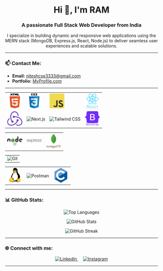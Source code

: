 <h1 align="center">Hi 👋, I'm RAM</h1>
<h3 align="center">A passionate Full Stack Web Developer from India</h3>

<p align="center">
  I specialize in building dynamic and responsive web applications using the MERN stack (MongoDB, Express.js, React, Node.js) to deliver seamless user experiences and scalable solutions.
</p>

---

### 📫 Contact Me:
- **Email:** niteshcse3333@gmail.com  
- **Portfolio:** [MyProfile.com](#)

---
<table align="center">
  <tr>
    <td><img src="https://raw.githubusercontent.com/devicons/devicon/master/icons/html5/html5-original-wordmark.svg" alt="HTML5" width="50" height="50" /></td>
    <td><img src="https://raw.githubusercontent.com/devicons/devicon/master/icons/css3/css3-original-wordmark.svg" alt="CSS3" width="50" height="50" /></td>
    <td><img src="https://raw.githubusercontent.com/devicons/devicon/master/icons/javascript/javascript-original.svg" alt="JavaScript" width="50" height="50" /></td>
    <td><img src="https://raw.githubusercontent.com/devicons/devicon/master/icons/react/react-original-wordmark.svg" alt="React" width="50" height="50" /></td>
  </tr>
  <tr>
    <td><img src="https://raw.githubusercontent.com/devicons/devicon/master/icons/redux/redux-original.svg" alt="Redux" width="50" height="50" /></td>
    <td><img src="https://cdn.worldvectorlogo.com/logos/nextjs-2.svg" alt="Next.js" width="50" height="50" /></td>
    <td><img src="https://upload.wikimedia.org/wikipedia/commons/d/d5/Tailwind_CSS_Logo.svg" alt="Tailwind CSS" width="50" height="50" /></td>
    <td><img src="https://raw.githubusercontent.com/devicons/devicon/master/icons/bootstrap/bootstrap-plain-wordmark.svg" alt="Bootstrap" width="50" height="50" /></td>
  </tr>
</table>

<table align="center">
  <tr>
    <td><img src="https://raw.githubusercontent.com/devicons/devicon/master/icons/nodejs/nodejs-original-wordmark.svg" alt="Node.js" width="50" height="50" /></td>
    <td><img src="https://raw.githubusercontent.com/devicons/devicon/master/icons/express/express-original-wordmark.svg" alt="Express.js" width="50" height="50" /></td>
    <td><img src="https://raw.githubusercontent.com/devicons/devicon/master/icons/mongodb/mongodb-original-wordmark.svg" alt="MongoDB" width="50" height="50" /></td>
  </tr>
</table>
<table align="center">
  <tr>
    <td><img src="https://www.vectorlogo.zone/logos/git-scm/git-scm-icon.svg" alt="Git" width="50" height="50" /></td>
  </tr>
</table>
<table align="center">
  <tr>
    <td><img src="https://raw.githubusercontent.com/devicons/devicon/master/icons/linux/linux-original.svg" alt="Linux" width="50" height="50" /></td>
    <td><img src="https://www.vectorlogo.zone/logos/getpostman/getpostman-icon.svg" alt="Postman" width="50" height="50" /></td>
    <td><img src="https://raw.githubusercontent.com/devicons/devicon/master/icons/c/c-original.svg" alt="C" width="50" height="50" /></td>
  </tr>
</table>


---

### 📊 GitHub Stats:

<p align="center">
  <img src="https://github-readme-stats.vercel.app/api/top-langs?username=codemonitor-lab&show_icons=true&locale=en&layout=compact" alt="Top Languages" width="400" />
</p>

<p align="center">
  <img src="https://github-readme-stats.vercel.app/api?username=codemonitor-lab&show_icons=true&locale=en" alt="GitHub Stats" width="400" />
</p>

<p align="center">
  <img src="https://github-readme-streak-stats.herokuapp.com/?user=codemonitor-lab" alt="GitHub Streak" width="400" />
</p>


---
### 🌐 Connect with me:

<p align="center">
  <a href="https://linkedin.com/in/linkdin" target="_blank">
    <img src="https://raw.githubusercontent.com/rahuldkjain/github-profile-readme-generator/master/src/images/icons/Social/linked-in-alt.svg" alt="LinkedIn" height="40" width="40" />
  </a>&nbsp;&nbsp;&nbsp;
  <a href="https://instagram.com/dev_nitsh" target="_blank">
    <img src="https://raw.githubusercontent.com/rahuldkjain/github-profile-readme-generator/master/src/images/icons/Social/instagram.svg" alt="Instagram" height="40" width="40" />
  </a>
</p>


---
